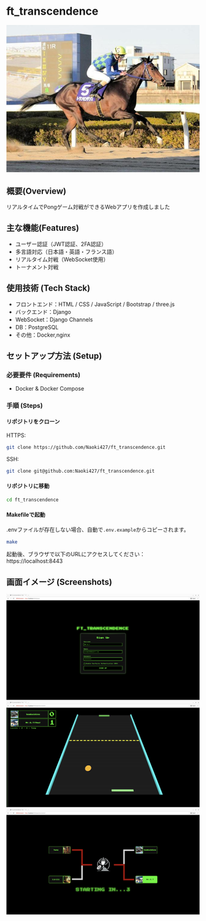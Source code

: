 # ft_transcendence
![トランセンデンス](./readme-images/transcendence.jpg)

## 概要(Overview)

リアルタイムでPongゲーム対戦ができるWebアプリを作成しました

## 主な機能(Features)

- ユーザー認証（JWT認証、2FA認証）
- 多言語対応（日本語・英語・フランス語）
- リアルタイム対戦（WebSocket使用）
- トーナメント対戦

## 使用技術 (Tech Stack)

- フロントエンド：HTML / CSS / JavaScript / Bootstrap / three.js
- バックエンド：Django
- WebSocket：Django Channels
- DB：PostgreSQL
- その他：Docker,nginx

## セットアップ方法 (Setup)
### 必要要件 (Requirements)
- Docker & Docker Compose

### 手順 (Steps)
#### リポジトリをクローン
HTTPS:
```bash
git clone https://github.com/Naoki427/ft_transcendence.git
```
SSH:
```bash
git clone git@github.com:Naoki427/ft_transcendence.git
```
#### リポジトリに移動
```bash
cd ft_transcendence
```
#### Makefileで起動
.envファイルが存在しない場合、自動で`.env.example`からコピーされます。
```bash
make
```

起動後、ブラウザで以下のURLにアクセスしてください：  
https://localhost:8443
## 画面イメージ (Screenshots)
![signin](./readme-images/signin.png)
![game](./readme-images/game.png)
![tournament](./readme-images/tournament.png)
